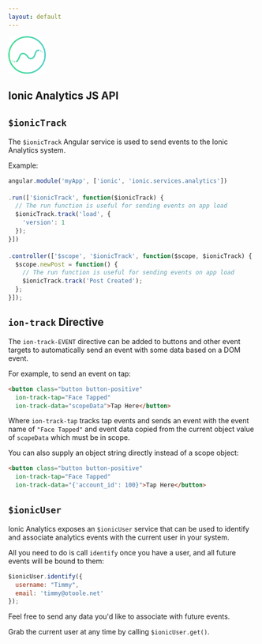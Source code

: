 ```yaml
---
layout: default
---
```


<img src="/img/analytics-preview.png" style="width: 76px">

Ionic Analytics JS API
-----

## `$ionicTrack`

The `$ionicTrack` Angular service is used to send events to the Ionic Analytics system.

Example:

```javascript
angular.module('myApp', ['ionic', 'ionic.services.analytics'])

.run(['$ionicTrack', function($ionicTrack) {
  // The run function is useful for sending events on app load
  $ionicTrack.track('load', {
    'version': 1
  });
}])

.controller(['$scope', '$ionicTrack', function($scope, $ionicTrack) {
  $scope.newPost = function() {
    // The run function is useful for sending events on app load
    $ionicTrack.track('Post Created');
  };
}]);
```

## `ion-track` Directive

The `ion-track-EVENT` directive can be added to buttons and other event targets to automatically
send an event with some data based on a DOM event.

For example, to send an event on tap:

```html
<button class="button button-positive"
  ion-track-tap="Face Tapped"
  ion-track-data="scopeData">Tap Here</button>
```

Where `ion-track-tap` tracks tap events and sends an event with the event name of `"Face Tapped"` and
event data copied from the current object value of `scopeData` which must be in scope.

You can also supply an object string directly instead of a scope object:

```html
<button class="button button-positive"
  ion-track-tap="Face Tapped"
  ion-track-data="{'account_id': 100}">Tap Here</button>
```

## `$ionicUser`

Ionic Analytics exposes an `$ionicUser` service that can be used to identify
and associate analytics events with the current user in your system.

All you need to do is call `identify` once you have a user, and all future events
will be bound to them:

```javascript
$ionicUser.identify({
  username: "Timmy",
  email: 'timmy@otoole.net'
});
```

Feel free to send any data you'd like to associate with future events.

Grab the current user at any time by calling `$ionicUser.get()`.
